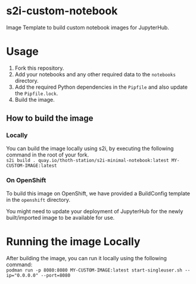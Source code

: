 # s2i-custom-notebook
Image Template to build custom notebook images for JupyterHub.

# Usage
1. Fork this repository.
2. Add your notebooks and any other required data to the `notebooks` directory.
3. Add the required Python dependencies in the `Pipfile` and also update the `Pipfile.lock`.
4. Build the image.

## How to build the image

### Locally
  You can build the image locally using s2i, by executing the following command
  in the root of your fork. <br>
    `s2i build . quay.io/thoth-station/s2i-minimal-notebook:latest MY-CUSTOM-IMAGE:latest`

### On OpenShift
  To build this image on OpenShift, we have provided a BuildConfig template in the `openshift`
  directory.

You might need to update your deployment of JupyterHub for the newly built/imported image to
be available for use.

# Running the image Locally
After building the image, you can run it locally using the following command: <br>
`podman run -p 8080:8080 MY-CUSTOM-IMAGE:latest start-singleuser.sh --ip="0.0.0.0" --port=8080`
